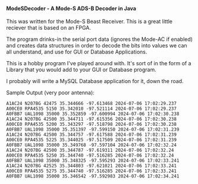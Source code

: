 #### ModeSDecoder - A Mode-S ADS-B Decoder in Java

This was written for the Mode-S Beast Receiver. This is a great little reciever that is based on an FPGA.

The program drinks-in the serial port data (ignores the Mode-AC if enabled) and creates data structures in order to decode the bits into values we can all understand, and use for GUI or Database Applications.

This is a hobby program I've played around with. It's sort of in the form of a Library that you would add to your GUI or Database program.

I probably will write a MySQL Database application for it, down the road.

Sample Output (very poor antenna):
```
A1AC24 N207BG 42475 35.344666 -97.613468 2024-07-06 17:02:29.237
A00CE0 RPA4535 5150 35.342010 -97.521114 2024-07-06 17:02:29.237
A0FBB7 UAL1098 35000 35.352859 -97.600994 2024-07-06 17:02:30.238
A1AC24 N207BG 42500 35.344711 -97.615356 2024-07-06 17:02:30.238
A00CE0 RPA4535 5200 35.343297 -97.518798 2024-07-06 17:02:30.238
A0FBB7 UAL1098 35000 35.351397 -97.599150 2024-07-06 17:02:31.239
A1AC24 N207BG 42500 35.344757 -97.617588 2024-07-06 17:02:31.239
A00CE0 RPA4535 5225 35.344025 -97.517509 2024-07-06 17:02:31.239
A0FBB7 UAL1098 35000 35.349768 -97.597104 2024-07-06 17:02:32.24
A1AC24 N207BG 42500 35.344787 -97.619311 2024-07-06 17:02:32.24
A00CE0 RPA4535 5250 35.344740 -97.516285 2024-07-06 17:02:32.24
A0FBB7 UAL1098 35000 35.348325 -97.595293 2024-07-06 17:02:33.241
A1AC24 N207BG 42525 35.344803 -97.621021 2024-07-06 17:02:33.241
A00CE0 RPA4535 5275 35.344740 -97.516285 2024-07-06 17:02:33.241
A0FBB7 UAL1098 35000 35.346542 -97.592983 2024-07-06 17:02:34.241
```
